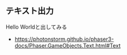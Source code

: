 ---
---
## テキスト出力

Hello Worldと出してみる

* https://photonstorm.github.io/phaser3-docs/Phaser.GameObjects.Text.html#Text

<script type="module">

const config = {
	parent: document.getElementsByTagName("article")[0],
	type: Phaser.AUTO,
	width: 800,
	height: 600,
	physics: {
		default: "arcade",
		arcade: {
			debug: true
		}
	},
	scene: {
		preload: preload,
		create: create,
		update: update
	}
};

const game = new Phaser.Game(config);

function preload()
{
}

function create()
{
	const text = this.add.text(10, 10, "Hello World");
}

function update()
{
}

</script>
